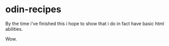 # odin-recipes

By the time i've finished this i hope to show that i do in fact have basic html abilities.


Wow.